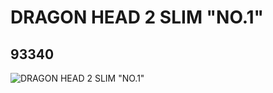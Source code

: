 # DRAGON HEAD 2 SLIM "NO.1"
## 93340
![DRAGON HEAD 2 SLIM "NO.1"](https://lc-www-live-s.legocdn.com/media/bricks/5/2/4609363.jpg)